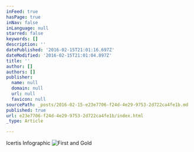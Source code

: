 ```yaml
---
inFeed: true
hasPage: true
inNav: false
inLanguage: null
starred: false
keywords: []
description: ''
datePublished: '2016-02-15T21:01:16.697Z'
dateModified: '2016-02-15T21:01:04.897Z'
title: ''
author: []
authors: []
publisher:
  name: null
  domain: null
  url: null
  favicon: null
sourcePath: _posts/2016-02-15-e23e7706-f24d-4e29-9753-2d722ca4fe1b.md
published: true
url: e23e7706-f24d-4e29-9753-2d722ca4fe1b/index.html
_type: Article

---
```

Icertis Infographic
![First and Gold](https://s3-us-west-2.amazonaws.com/the-grid-img/p/d22ff7880e814b47ac25f66965230858cc3f9178.png)